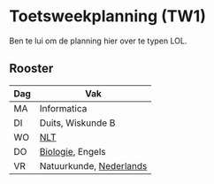# Toetsweekplanning (TW1)

Ben te lui om de planning hier over te typen LOL.

## Rooster

| Dag | Vak |
| ------------- | ------------- |
| MA  | Informatica         |
| DI  | Duits, Wiskunde B      |
| WO  | [NLT](NLT) |
| DO  | [Biologie](Biologie), Engels  |
| VR  | Natuurkunde, [Nederlands](Nederlands)  |

